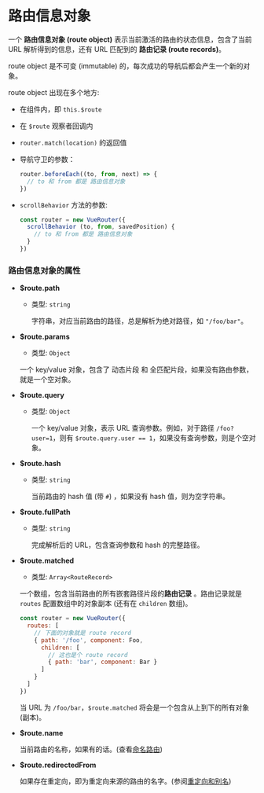 # 路由信息对象

一个 **路由信息对象 (route object)** 表示当前激活的路由的状态信息，包含了当前 URL 解析得到的信息，还有 URL 匹配到的 **路由记录 (route records)**。

route object 是不可变 (immutable) 的，每次成功的导航后都会产生一个新的对象。

route object 出现在多个地方:

- 在组件内，即 `this.$route`

- 在 `$route` 观察者回调内

- `router.match(location)` 的返回值

- 导航守卫的参数：

  ``` js
  router.beforeEach((to, from, next) => {
    // to 和 from 都是 路由信息对象
  })
  ```

- `scrollBehavior` 方法的参数:

  ``` js
  const router = new VueRouter({
    scrollBehavior (to, from, savedPosition) {
      // to 和 from 都是 路由信息对象
    }
  })
  ```

### 路由信息对象的属性

- **$route.path**

  - 类型: `string`

    字符串，对应当前路由的路径，总是解析为绝对路径，如 `"/foo/bar"`。

- **$route.params**

  - 类型: `Object`

  一个 key/value 对象，包含了 动态片段 和 全匹配片段，如果没有路由参数，就是一个空对象。

- **$route.query**

  - 类型: `Object`

    一个 key/value 对象，表示 URL 查询参数。例如，对于路径 `/foo?user=1`，则有 `$route.query.user == 1`，如果没有查询参数，则是个空对象。

- **$route.hash**

  - 类型: `string`

    当前路由的 hash 值 (带 `#`) ，如果没有 hash 值，则为空字符串。

- **$route.fullPath**

  - 类型: `string`

    完成解析后的 URL，包含查询参数和 hash 的完整路径。

- **$route.matched**

  - 类型: `Array<RouteRecord>`

  一个数组，包含当前路由的所有嵌套路径片段的**路由记录** 。路由记录就是 `routes` 配置数组中的对象副本 (还有在 `children` 数组)。

  ``` js
  const router = new VueRouter({
    routes: [
      // 下面的对象就是 route record
      { path: '/foo', component: Foo,
        children: [
          // 这也是个 route record
          { path: 'bar', component: Bar }
        ]
      }
    ]
  })
  ```

  当 URL 为 `/foo/bar`，`$route.matched` 将会是一个包含从上到下的所有对象 (副本)。

- **$route.name**

  当前路由的名称，如果有的话。(查看[命名路由](../essentials/named-routes.md))

- **$route.redirectedFrom**

  如果存在重定向，即为重定向来源的路由的名字。(参阅[重定向和别名](../essentials/redirect-and-alias.md))
